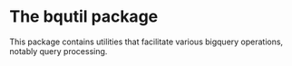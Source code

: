# The bqutil package

This package contains utilities that facilitate various bigquery 
operations, notably query processing.


